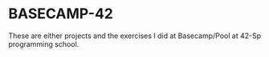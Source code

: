 # BASECAMP-42
These are either projects and the exercises I did at Basecamp/Pool at 42-Sp programming school.
